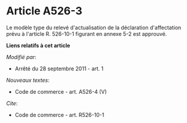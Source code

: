 # Article A526-3

Le modèle type du relevé d'actualisation de la déclaration d'affectation prévu à l'article R. 526-10-1 figurant en annexe 5-2
est approuvé.

**Liens relatifs à cet article**

_Modifié par_:

  - Arrêté du 28 septembre 2011 - art. 1

_Nouveaux textes_:

  - Code de commerce - art. A526-4 (V)

_Cite_:

  - Code de commerce - art. R526-10-1
